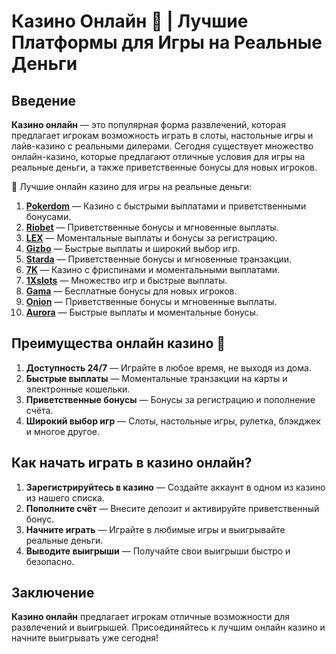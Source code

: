 # Казино Онлайн 🎰 | Лучшие Платформы для Игры на Реальные Деньги

## Введение

**Казино онлайн** — это популярная форма развлечений, которая предлагает игрокам возможность играть в слоты, настольные игры и лайв-казино с реальными дилерами. Сегодня существует множество онлайн-казино, которые предлагают отличные условия для игры на реальные деньги, а также приветственные бонусы для новых игроков.

🎰 Лучшие онлайн казино для игры на реальные деньги:

1. **[Pokerdom](https://brandplay.link/4k77v2yx)** — Казино с быстрыми выплатами и приветственными бонусами.
2. **[Riobet](https://brandplay.link/7xBLTPyj)** — Приветственные бонусы и мгновенные выплаты.
3. **[LEX](https://brandplay.link/zW4hdDFV)** — Моментальные выплаты и бонусы за регистрацию.
4. **[Gizbo](https://brandplay.link/bprXw4YV)** — Быстрые выплаты и широкий выбор игр.
5. **[Starda](https://brandplay.link/fB7xwRFL)** — Приветственные бонусы и мгновенные транзакции.
6. **[7K](https://brandplay.link/BvQyFShp)** — Казино с фриспинами и моментальными выплатами.
7. **[1Xslots](https://brandplay.link/hSB1khtr)** — Множество игр и быстрые выплаты.
8. **[Gama](https://brandplay.link/j6NMKsDz)** — Бесплатные бонусы для новых игроков.
9. **[Onion](https://brandplay.link/zBGRVpQ9)** — Приветственные бонусы и мгновенные выплаты.
10. **[Aurora](https://10trafic-stat2.com/click/668546556bcc6313411604bd/6766/13032/subaccount)** — Быстрые выплаты и моментальные бонусы.

## Преимущества онлайн казино 🎯

1. **Доступность 24/7** — Играйте в любое время, не выходя из дома.
2. **Быстрые выплаты** — Моментальные транзакции на карты и электронные кошельки.
3. **Приветственные бонусы** — Бонусы за регистрацию и пополнение счёта.
4. **Широкий выбор игр** — Слоты, настольные игры, рулетка, блэкджек и многое другое.

## Как начать играть в казино онлайн?

1. **Зарегистрируйтесь в казино** — Создайте аккаунт в одном из казино из нашего списка.
2. **Пополните счёт** — Внесите депозит и активируйте приветственный бонус.
3. **Начните играть** — Играйте в любимые игры и выигрывайте реальные деньги.
4. **Выводите выигрыши** — Получайте свои выигрыши быстро и безопасно.

## Заключение

**Казино онлайн** предлагает игрокам отличные возможности для развлечений и выигрышей. Присоединяйтесь к лучшим онлайн казино и начните выигрывать уже сегодня!
